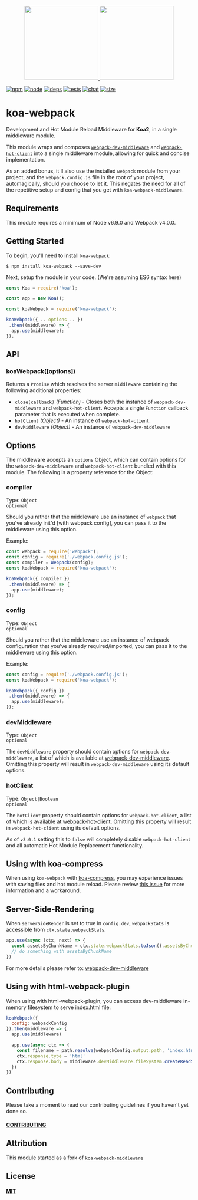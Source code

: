 <div align="center">
  <a href="https://koajs.com">
    <img width="200" src="https://i.imgur.com/IABvnrD.png"/>
  </a>
  <a href="https://github.com/webpack/webpack">
    <img width="200" height="200" src="https://webpack.js.org/assets/icon-square-big.svg"/>
  </a>
</div>

[![npm][npm]][npm-url]
[![node][node]][node-url]
[![deps][deps]][deps-url]
[![tests][tests]][tests-url]
[![chat][chat]][chat-url]
[![size][size]][size-url]

# koa-webpack

Development and Hot Module Reload Middleware for **Koa2**, in a single
middleware module.

This module wraps and composes
[`webpack-dev-middleware`](https://github.com/webpack/webpack-dev-middleware) and
[`webpack-hot-client`](https://github.com/webpack-contrib/webpack-hot-client)
into a single middleware module, allowing for quick and concise implementation.

As an added bonus, it'll also use the installed `webpack` module from your project,
and the `webpack.config.js` file in the root of your project, automagically, should
you choose to let it. This negates the need for all of the repetitive setup and
config that you get with `koa-webpack-middleware`.

## Requirements

This module requires a minimum of Node v6.9.0 and Webpack v4.0.0.

## Getting Started

To begin, you'll need to install `koa-webpack`:

```console
$ npm install koa-webpack --save-dev
```

Next, setup the module in your code. (We're assuming ES6 syntax here)

```js
const Koa = require('koa');

const app = new Koa();

const koaWebpack = require('koa-webpack');

koaWebpack({ .. options .. })
 .then((middleware) => {
  app.use(middleware);
});
```

## API

### koaWebpack([options])

Returns a `Promise` which resolves the server `middleware` containing the
following additional properties:

- `close(callback)` *(Function)* - Closes both the instance of `webpack-dev-middleware`
and `webpack-hot-client`. Accepts a single `Function` callback parameter that is
executed when complete.
- `hotClient` *(Object)* - An instance of `webpack-hot-client`.
- `devMiddleware` *(Object)* - An instance of `webpack-dev-middleware`

## Options

The middleware accepts an `options` Object, which can contain options for the
`webpack-dev-middleware` and `webpack-hot-client` bundled with this module.
The following is a property reference for the Object:

### compiler

Type: `Object`  
`optional`

Should you rather that the middleware use an instance of `webpack` that you've
already init'd [with webpack config], you can pass it to the middleware using
this option.

Example:

```js
const webpack = require('webpack');
const config = require('./webpack.config.js');
const compiler = Webpack(config);
const koaWebpack = require('koa-webpack');

koaWebpack({ compiler })
 .then((middleware) => {
  app.use(middleware);
});
```

### config

Type: `Object`  
`optional`

Should you rather that the middleware use an instance of webpack configuration
that you've already required/imported, you can pass it to the middleware using
this option.

Example:

```js
const config = require('./webpack.config.js');
const koaWebpack = require('koa-webpack');

koaWebpack({ config })
 .then((middleware) => {
  app.use(middleware);
});
```

### devMiddleware

Type: `Object`  
`optional`

The `devMiddleware` property should contain options for `webpack-dev-middleware`, a list of
which is available at [webpack-dev-middleware](https://github.com/webpack/webpack-dev-middleware).
Omitting this property will result in `webpack-dev-middleware` using its default
options.

### hotClient

Type: `Object|Boolean`  
`optional`

The `hotClient` property should contain options for `webpack-hot-client`, a list of
which is available at [webpack-hot-client](https://github.com/webpack-contrib/webpack-hot-client).
Omitting this property will result in `webpack-hot-client` using its default
options.

As of `v3.0.1` setting this to `false` will completely disable `webpack-hot-client`
and all automatic Hot Module Replacement functionality.

## Using with koa-compress

When using `koa-webpack` with [koa-compress](https://github.com/koajs/compress),
you may experience issues with saving files and hot module reload. Please review
[this issue](https://github.com/shellscape/koa-webpack/issues/36#issuecomment-289565573)
for more information and a workaround.

## Server-Side-Rendering

When `serverSideRender` is set to true in `config.dev`, `webpackStats` is
accessible from `ctx.state.webpackStats`.

```js
app.use(async (ctx, next) => {
  const assetsByChunkName = ctx.state.webpackStats.toJson().assetsByChunkName;
  // do something with assetsByChunkName
})
```

For more details please refer to:
[webpack-dev-middleware](https://github.com/webpack/webpack-dev-middleware#server-side-rendering)


## Using with html-webpack-plugin

When using with html-webpack-plugin, you can access dev-middleware in-memory filesystem to serve index.html file:

```js
koaWebpack({
  config: webpackConfig
}).then(middleware => {
  app.use(middleware)

  app.use(async ctx => {
    const filename = path.resolve(webpackConfig.output.path, 'index.html')
    ctx.response.type = 'html'
    ctx.response.body = middleware.devMiddleware.fileSystem.createReadStream(filename)
  })
})
```

## Contributing

Please take a moment to read our contributing guidelines if you haven't yet done so.

#### [CONTRIBUTING](./.github/CONTRIBUTING.md)

## Attribution

This module started as a fork of
[`koa-webpack-middleware`](https://github.com/leecade/koa-webpack-middleware)

## License

#### [MIT](./LICENSE)

[npm]: https://img.shields.io/npm/v/koa-webpack.svg
[npm-url]: https://npmjs.com/package/koa-webpack

[node]: https://img.shields.io/node/v/koa-webpack.svg
[node-url]: https://nodejs.org

[deps]: https://david-dm.org/shellscape/koa-webpack.svg
[deps-url]: https://david-dm.org/shellscape/koa-webpack

[tests]: 	https://img.shields.io/circleci/project/github/shellscape/koa-webpack.svg
[tests-url]: https://circleci.com/gh/shellscape/koa-webpack

[cover]: https://codecov.io/gh/shellscape/koa-webpack/branch/master/graph/badge.svg
[cover-url]: https://codecov.io/gh/shellscape/koa-webpack

[chat]: https://img.shields.io/badge/gitter-webpack%2Fwebpack-brightgreen.svg
[chat-url]: https://gitter.im/webpack/webpack

[size]: https://packagephobia.now.sh/badge?p=koa-webpack
[size-url]: https://packagephobia.now.sh/result?p=koa-webpack

